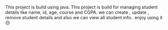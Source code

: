 This project is build using java. This project is build for managing student details like name, id, age, course and CGPA.
we can create , update , remove student details and also we can view all student info.. enjoy using it 😊 
